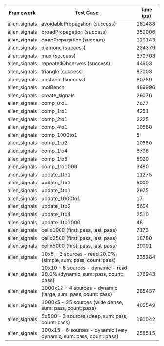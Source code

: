 | Framework | Test Case | Time (μs) |
| --- | --- | --- |
| alien_signals | avoidablePropagation (success) | 181488 |
| alien_signals | broadPropagation (success) | 350006 |
| alien_signals | deepPropagation (success) | 120143 |
| alien_signals | diamond (success) | 234379 |
| alien_signals | mux (success) | 370703 |
| alien_signals | repeatedObservers (success) | 44903 |
| alien_signals | triangle (success) | 87003 |
| alien_signals | unstable (success) | 60759 |
| alien_signals | molBench | 489996 |
| alien_signals | create_signals | 29076 |
| alien_signals | comp_0to1 | 7877 |
| alien_signals | comp_1to1 | 4251 |
| alien_signals | comp_2to1 | 2225 |
| alien_signals | comp_4to1 | 10580 |
| alien_signals | comp_1000to1 | 5 |
| alien_signals | comp_1to2 | 10550 |
| alien_signals | comp_1to4 | 6796 |
| alien_signals | comp_1to8 | 5920 |
| alien_signals | comp_1to1000 | 3480 |
| alien_signals | update_1to1 | 11275 |
| alien_signals | update_2to1 | 5000 |
| alien_signals | update_4to1 | 2975 |
| alien_signals | update_1000to1 | 17 |
| alien_signals | update_1to2 | 5604 |
| alien_signals | update_1to4 | 2510 |
| alien_signals | update_1to1000 | 48 |
| alien_signals | cellx1000 (first: pass, last: pass) | 7173 |
| alien_signals | cellx2500 (first: pass, last: pass) | 18780 |
| alien_signals | cellx5000 (first: pass, last: pass) | 39991 |
| alien_signals | 10x5 - 2 sources - read 20.0% (simple, sum: pass, count: pass) | 235284 |
| alien_signals | 10x10 - 6 sources - dynamic - read 20.0% (dynamic, sum: pass, count: pass) | 176943 |
| alien_signals | 1000x12 - 4 sources - dynamic (large, sum: pass, count: pass) | 285437 |
| alien_signals | 1000x5 - 25 sources (wide dense, sum: pass, count: pass) | 405549 |
| alien_signals | 5x500 - 3 sources (deep, sum: pass, count: pass) | 191042 |
| alien_signals | 100x15 - 6 sources - dynamic (very dynamic, sum: pass, count: pass) | 258515 |
